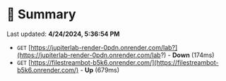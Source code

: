 # 📖 Summary
Last updated: **4/24/2024, 5:36:54 PM**

- `GET` [https://jupiterlab-render-0pdn.onrender.com/lab?](https://jupiterlab-render-0pdn.onrender.com/lab?) - **Down** (174ms)
- `GET` [https://filestreambot-b5k6.onrender.com/](https://filestreambot-b5k6.onrender.com/) - **Up** (679ms)
